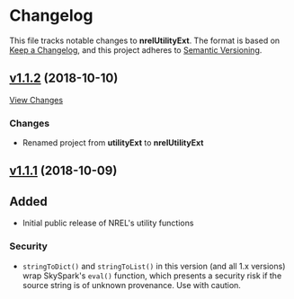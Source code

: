 # Changelog

This file tracks notable changes to **nrelUtilityExt**. The format is based on
[Keep a Changelog], and this project adheres to [Semantic Versioning].

[Keep a Changelog]: https://keepachangelog.com/ "Keep a Changelog"
[Semantic Versioning]: https://semver.org/ "Semantic Versioning"

## [v1.1.2] (2018-10-10)

[v1.1.2]: https://github.com/NREL/nrelUtilityExt/releases/tag/v1.1.2

[View Changes](https://github.com/NREL/nrelUtilityExt/compare/v1.1.1...v1.1.2)

### Changes

- Renamed project from **utilityExt** to **nrelUtilityExt**

## [v1.1.1] (2018-10-09)

[v1.1.1]: https://github.com/NREL/nrelUtilityExt/releases/tag/v1.1.1

## Added

- Initial public release of NREL's utility functions

### Security

- `stringToDict()` and `stringToList()` in this version (and all 1.x versions)
  wrap SkySpark's `eval()` function, which presents a security risk if the
  source string is of unknown provenance. Use with caution.